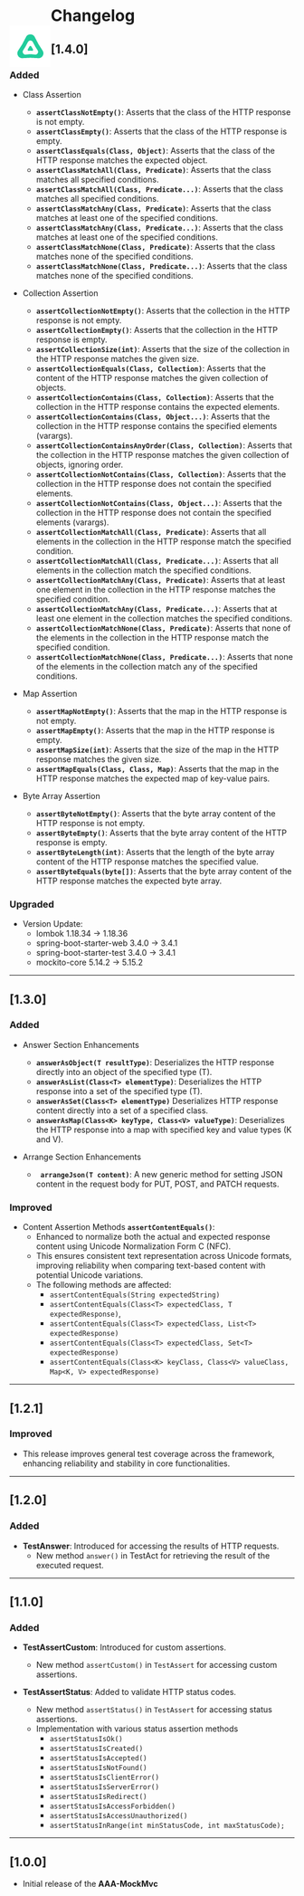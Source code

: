 # <img src="./images/aaa-mockmvc-icon.png" align="left" style="margin-top: 35px;"/>

# Changelog

## [1.4.0]

### Added

- Class Assertion
    - **`assertClassNotEmpty()`**: Asserts that the class of the HTTP response is not empty.
    - **`assertClassEmpty()`**: Asserts that the class of the HTTP response is empty.
    - **`assertClassEquals(Class, Object)`**: Asserts that the class of the HTTP response matches
      the expected object.
    - **`assertClassMatchAll(Class, Predicate)`**: Asserts that the class matches all specified
      conditions.
    - **`assertClassMatchAll(Class, Predicate...)`**: Asserts that the class matches all specified
      conditions.
    - **`assertClassMatchAny(Class, Predicate)`**: Asserts that the class matches at least one of
      the specified conditions.
    - **`assertClassMatchAny(Class, Predicate...)`**: Asserts that the class matches at least one of
      the specified conditions.
    - **`assertClassMatchNone(Class, Predicate)`**: Asserts that the class matches none of the
      specified conditions.
    - **`assertClassMatchNone(Class, Predicate...)`**: Asserts that the class matches none of the
      specified conditions.


- Collection Assertion
    - **`assertCollectionNotEmpty()`**: Asserts that the collection in the HTTP response is not
      empty.
    - **`assertCollectionEmpty()`**: Asserts that the collection in the HTTP response is empty.
    - **`assertCollectionSize(int)`**: Asserts that the size of the collection in the HTTP response
      matches the given size.
    - **`assertCollectionEquals(Class, Collection)`**: Asserts that the content of the HTTP response
      matches the given collection of objects.
    - **`assertCollectionContains(Class, Collection)`**: Asserts that the collection in the HTTP
      response contains the expected elements.
    - **`assertCollectionContains(Class, Object...)`**: Asserts that the collection in the HTTP
      response
      contains the specified elements (varargs).
    - **`assertCollectionContainsAnyOrder(Class, Collection)`**: Asserts that the collection in the
      HTTP
      response matches the given collection of objects, ignoring order.
    - **`assertCollectionNotContains(Class, Collection)`**: Asserts that the collection in the HTTP
      response does not contain the specified elements.
    - **`assertCollectionNotContains(Class, Object...)`**: Asserts that the collection in the HTTP
      response does not contain the specified elements (varargs).
    - **`assertCollectionMatchAll(Class, Predicate)`**: Asserts that all elements in the collection
      in
      the HTTP response match the specified condition.
    - **`assertCollectionMatchAll(Class, Predicate...)`**: Asserts that all elements in the
      collection
      match the specified conditions.
    - **`assertCollectionMatchAny(Class, Predicate)`**: Asserts that at least one element in the
      collection in the HTTP response matches the specified condition.
    - **`assertCollectionMatchAny(Class, Predicate...)`**: Asserts that at least one element in the
      collection matches the specified conditions.
    - **`assertCollectionMatchNone(Class, Predicate)`**: Asserts that none of the elements in the
      collection in the HTTP response match the specified condition.
    - **`assertCollectionMatchNone(Class, Predicate...)`**: Asserts that none of the elements in the
      collection match any of the specified conditions.


- Map Assertion
    - **`assertMapNotEmpty()`**: Asserts that the map in the HTTP response is not empty.
    - **`assertMapEmpty()`**: Asserts that the map in the HTTP response is empty.
    - **`assertMapSize(int)`**: Asserts that the size of the map in the HTTP response matches the
      given size.
    - **`assertMapEquals(Class, Class, Map)`**: Asserts that the map in the HTTP response matches
      the expected map of key-value pairs.


- Byte Array Assertion
    - **`assertByteNotEmpty()`**: Asserts that the byte array content of the HTTP response is not
      empty.
    - **`assertByteEmpty()`**: Asserts that the byte array content of the HTTP response is empty.
    - **`assertByteLength(int)`**: Asserts that the length of the byte array content of the
      HTTP response matches the specified value.
    - **`assertByteEquals(byte[])`**: Asserts that the byte array content of the HTTP response
      matches
      the expected byte array.

### Upgraded

- Version Update:
    - lombok 1.18.34 → 1.18.36
    - spring-boot-starter-web 3.4.0 → 3.4.1
    - spring-boot-starter-test 3.4.0 → 3.4.1
    - mockito-core 5.14.2 → 5.15.2

---

## [1.3.0]

### Added

- Answer Section Enhancements
    - **`answerAsObject(T resultType)`**: Deserializes the HTTP response directly into an object
      of the specified type (T).
    - **`answerAsList(Class<T> elementType)`**: Deserializes the HTTP response into a set of the
      specified type (T).
    - **`answerAsSet(Class<T> elementType)`** Deserializes HTTP response content directly into
      a set of a specified class.
    - **`answerAsMap(Class<K> keyType, Class<V> valueType)`**:  Deserializes the HTTP response
      into a map with specified key and value types (K and V).


- Arrange Section Enhancements
    - **` arrangeJson(T content)`**: A new generic method for setting JSON content in the request
      body for PUT, POST, and PATCH requests.

### Improved

- Content Assertion Methods **`assertContentEquals()`**:
    - Enhanced to normalize both the actual and expected response content using Unicode
      Normalization Form C (NFC).
    - This ensures consistent text representation across Unicode formats, improving reliability when
      comparing text-based content with potential Unicode variations.
    - The following methods are affected:
        - `assertContentEquals(String expectedString)`
        - `assertContentEquals(Class<T> expectedClass, T expectedResponse)`,
        - `assertContentEquals(Class<T> expectedClass, List<T> expectedResponse)`
        - `assertContentEquals(Class<T> expectedClass, Set<T> expectedResponse)`
        - `assertContentEquals(Class<K> keyClass, Class<V> valueClass, Map<K, V> expectedResponse)`

---

## [1.2.1]

### Improved

- This release improves general test coverage across the framework, enhancing reliability and
  stability in core functionalities.

---

## [1.2.0]

### Added

- **TestAnswer**: Introduced for accessing the results of HTTP requests.
    - New method `answer()` in TestAct for retrieving the result of the executed request.

---

## [1.1.0]

### Added

- **TestAssertCustom**: Introduced for custom assertions.
    - New method `assertCustom()` in `TestAssert` for accessing custom assertions.

- **TestAssertStatus**: Added to validate HTTP status codes.
    - New method `assertStatus()` in `TestAssert` for accessing status assertions.
    - Implementation with various status assertion methods
        - `assertStatusIsOk()`
        - `assertStatusIsCreated()`
        - `assertStatusIsAccepted()`
        - `assertStatusIsNotFound()`
        - `assertStatusIsClientError()`
        - `assertStatusIsServerError()`
        - `assertStatusIsRedirect()`
        - `assertStatusIsAccessForbidden()`
        - `assertStatusIsAccessUnauthorized()`
        - `assertStatusInRange(int minStatusCode, int maxStatusCode);`

---

## [1.0.0]

- Initial release of the **AAA-MockMvc**


